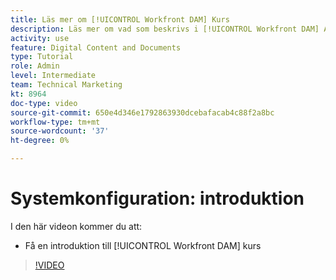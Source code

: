 ```yaml
---
title: Läs mer om [!UICONTROL Workfront DAM] Kurs
description: Läs mer om vad som beskrivs i [!UICONTROL Workfront DAM] Administratör, del 1, kurs för systemkonfiguration.
activity: use
feature: Digital Content and Documents
type: Tutorial
role: Admin
level: Intermediate
team: Technical Marketing
kt: 8964
doc-type: video
source-git-commit: 650e4d346e1792863930dcebafacab4c88f2a8bc
workflow-type: tm+mt
source-wordcount: '37'
ht-degree: 0%

---
```


# Systemkonfiguration: introduktion

I den här videon kommer du att:

* Få en introduktion till [!UICONTROL Workfront DAM] kurs

>[!VIDEO](https://video.tv.adobe.com/v/335227/?quality=12&learn=on)

<!-- Learn more graphic & links to documentation articles
* Accessing help for Workfront DAM
* Workfront DAM within Workfront
-->
